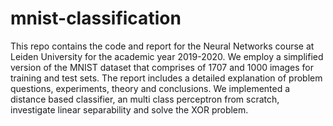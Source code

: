 # mnist-classification
This repo contains the code and report for the Neural Networks course at Leiden University for the academic year 2019-2020. We employ a simplified version of the MNIST dataset that comprises of 1707 and 1000 images for training and test sets. The report includes a detailed explanation of problem questions, experiments, theory and conclusions. We implemented a distance based classifier, an multi class perceptron from scratch, investigate linear separability and solve the XOR problem.
